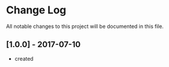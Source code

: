# Change Log
All notable changes to this project will be documented in this file.


## [1.0.0] - 2017-07-10
- created
